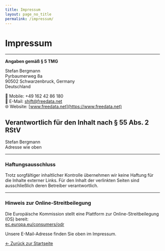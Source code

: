 ```yaml
---
title: Impressum
layout: page_no_title
permalink: /impressum/
---
```


# Impressum
---
 
**Angaben gemäß § 5 TMG**

Stefan Bergmann <br>
Pyrbaumerweg 8a <br>
90502 Schwarzenbruck, Germany <br>
Deutschland <br>

📱 Mobile: +49 162 42 86 180 <br> 
📧 E-Mail: [shift@freedata.net](mailto:shift@freedata.net) <br>
🌐 Website: [www.freedata.net](https://www.freedata.net) <br>

## Verantwortlich für den Inhalt nach § 55 Abs. 2 RStV  
Stefan Bergmann <br> 
Adresse wie oben <br>

---
### Haftungsausschluss

Trotz sorgfältiger inhaltlicher Kontrolle übernehmen wir keine Haftung für die Inhalte externer Links. Für den Inhalt der verlinkten Seiten sind ausschließlich deren Betreiber verantwortlich.

---
### Hinweis zur Online-Streitbeilegung

Die Europäische Kommission stellt eine Plattform zur Online-Streitbeilegung (OS) bereit:  
[ec.europa.eu/consumers/odr](https://ec.europa.eu/consumers/odr)  

Unsere E-Mail-Adresse finden Sie oben im Impressum.

[← Zurück zur Startseite](/)
